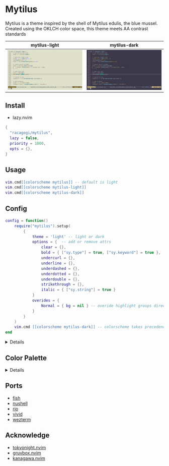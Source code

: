 # Mytilus

Mytilus is a theme inspired by the shell of Mytilus edulis, the blue mussel.
Created using the OKLCH color space,
this theme meets AA contrast standards

|mytilus-light|mytilus-dark|
|---|---|
|![mytilus-light](./asset/mytilus-light.png)|![mytilus-dark](./asset/mytilus-dark.png)|

## Install
		
- lazy.nvim

```lua
{
  "racagogi/mytilus",
  lazy = false,
  priority = 1000,
  opts = {},
}
```
## Usage
		
```lua
vim.cmd[[colorscheme mytilus]] -- default is light
vim.cmd[[colorscheme mytilus-light]]
vim.cmd[[colorscheme mytilus-dark]]
```

## Config	
			
```lua
config = function()
	require("mytilus").setup(
		{
			theme = 'light' -- light or dark
			options = {  -- add or remove attrs
				clear = {},
				bold = { ["sy.type"] = true, ["sy.keyword"] = true },
				undercurl = {},
				underline = {},
				underdashed = {},
				underdotted = {},
				underdouble = {},
				strikethrough = {},
				italic = { ["sy.string"] = true }
			}
			overides = { 
				Normal = { bg = nil } -- overide highlight groups directly
			}
		}
	)
	vim.cmd [[colorscheme mytilus-dark]] -- colorscheme takes precedence over theme
end
```
<details>

## light colors

| | hex | rgb | OKlab |
|---|---|---|
| d0_black | #38373F | [55.92, 54.62, 63.23] |  [0.34, 0.01, -0.01] |
| d0_white | #383930 | [55.83, 56.84, 48.03] |  [0.34, -0.01, 0.01] |
| d1_black | #403E47 | [63.71, 62.39, 71.19] |  [0.37, 0.01, -0.01] |
| d1_white | #404138 | [63.61, 64.65, 55.67] |  [0.37, -0.01, 0.01] |
| d2_black | #48464F | [71.65, 70.32, 79.3] |  [0.4, 0.01, -0.01] |
| d2_white | #48493F | [71.55, 72.63, 63.48] |  [0.4, -0.01, 0.01] |
| d3_black | #504E58 | [79.74, 78.4, 87.54] |  [0.43, 0.01, -0.01] |
| d3_white | #505147 | [79.65, 80.75, 71.45] |  [0.43, -0.01, 0.01] |
| d1_red | #5B303E | [91.35, 48.26, 62.24] |  [0.37, 0.06, 0.0] |
| d1_orange | #5C3421 | [91.88, 51.84, 33.36] |  [0.37, 0.05, 0.05] |
| d1_yellow | #4D3E10 | [77.06, 61.86, 16.25] |  [0.37, 0.0, 0.06] |
| d1_chartreuse | #304723 | [48.35, 71.33, 35.07] |  [0.37, -0.05, 0.05] |
| d1_green | #054B41 | [5.0, 74.72, 64.97] |  [0.37, -0.06, 0.0] |
| d1_cyan | #0B4759 | [11.0, 70.56, 89.47] |  [0.37, -0.05, -0.05] |
| d1_blue | #323E62 | [50.3, 61.59, 98.22] |  [0.37, -0.0, -0.06] |
| d1_purple | #4D3557 | [76.64, 52.71, 87.31] |  [0.37, 0.05, -0.05] |
| d3_red | #713D4E | [112.92, 61.3, 78.01] |  [0.43, 0.08, 0.0] |
| d3_orange | #72422B | [113.55, 65.58, 43.46] |  [0.43, 0.05, 0.05] |
| d3_yellow | #604E17 | [95.76, 77.58, 23.21] |  [0.43, 0.0, 0.08] |
| d3_chartreuse | #3D592E | [61.38, 88.91, 45.51] |  [0.43, -0.05, 0.05] |
| d3_green | #0A5D51 | [9.57, 92.97, 81.29] |  [0.43, -0.08, 0.0] |
| d3_cyan | #11586F | [17.3, 88.0, 110.64] |  [0.43, -0.05, -0.05] |
| d3_blue | #404D79 | [63.7, 77.25, 121.12] |  [0.43, -0.0, -0.08] |
| d3_purple | #5F436C | [95.27, 66.61, 108.05] |  [0.43, 0.05, -0.05] |
| v0_black | #F5F3FF | [245.03, 243.47, 254.71] |  [0.97, 0.01, -0.01] |
| v0_white | #F5F6EB | [244.92, 246.34, 235.02] |  [0.97, -0.01, 0.01] |
| v1_black | #E8E4FE | [231.95, 228.12, 253.97] |  [0.93, 0.01, -0.03] |
| v1_white | #E8EBD0 | [231.67, 234.76, 208.41] |  [0.93, -0.01, 0.03] |
| v2_black | #DBD7F1 | [218.81, 215.01, 240.57] |  [0.89, 0.01, -0.03] |
| v2_white | #DBDEC3 | [218.54, 221.58, 195.5] |  [0.89, -0.01, 0.03] |
| v3_black | #CECAE3 | [205.82, 202.05, 227.31] |  [0.85, 0.01, -0.03] |
| v3_white | #CED1B7 | [205.56, 208.54, 182.74] |  [0.85, -0.01, 0.03] |
| v2_red | #F8CED9 | [248.16, 205.67, 217.22] |  [0.89, 0.05, 0.0] |
| v2_orange | #F8D1C0 | [248.29, 209.16, 192.02] |  [0.89, 0.04, 0.04] |
| v2_yellow | #E7DAB6 | [231.48, 217.98, 181.81] |  [0.89, 0.0, 0.05] |
| v2_chartreuse | #CDE3C2 | [204.89, 226.73, 193.8] |  [0.89, -0.04, 0.04] |
| v2_green | #B8E6DC | [183.77, 230.17, 219.84] |  [0.89, -0.05, 0.0] |
| v2_cyan | #B8E2F4 | [184.33, 226.48, 243.96] |  [0.89, -0.04, -0.04] |
| v2_blue | #CEDAFD | [205.61, 217.95, 252.88] |  [0.89, -0.0, -0.05] |
| v2_purple | #E8D1F2 | [231.53, 209.4, 242.03] |  [0.89, 0.04, -0.04] |


### contrast

| | v0_black | v0_white | v1_black | v1_white | v2_black | v2_white |
|---|---|---|---|---|---|---|
| d0_black | 10.79 | 10.85 | 9.54 | 9.66 | 8.43 | 8.54 |
| d0_white | 10.72 | 10.77 | 9.47 | 9.59 | 8.37 | 8.48 |
| d1_black | 9.58 | 9.63 | 8.46 | 8.57 | 7.48 | 7.58 |
| d1_white | 9.51 | 9.56 | 8.4 | 8.51 | 7.42 | 7.52 |
| d2_black | 8.46 | 8.5 | 7.47 | 7.57 | 6.6 | 6.69 |
| d2_white | 8.39 | 8.44 | 7.42 | 7.51 | 6.55 | 6.64 |
| d3_black | 7.44 | 7.48 | 6.58 | 6.66 | 5.81 | 5.89 |
| d3_white | 7.39 | 7.43 | 6.53 | 6.61 | 5.77 | 5.84 |
| d1_red | 9.87 | 9.92 | 8.72 | 8.84 | 7.71 | 7.81 |
| d1_orange | 9.77 | 9.83 | 8.64 | 8.75 | 7.63 | 7.73 |
| d1_yellow | 9.55 | 9.6 | 8.44 | 8.55 | 7.46 | 7.56 |
| d1_chartreuse | 9.31 | 9.36 | 8.23 | 8.34 | 7.27 | 7.37 |
| d1_green | 9.22 | 9.27 | 8.15 | 8.26 | 7.2 | 7.3 |
| d1_cyan | 9.37 | 9.42 | 8.28 | 8.38 | 7.31 | 7.41 |
| d1_blue | 9.63 | 9.68 | 8.51 | 8.62 | 7.52 | 7.62 |
| d1_purple | 9.82 | 9.87 | 8.68 | 8.79 | 7.67 | 7.77 |
| d3_red | 7.73 | 7.77 | 6.83 | 6.92 | 6.03 | 6.11 |
| d3_orange | 7.64 | 7.68 | 6.75 | 6.84 | 5.96 | 6.04 |
| d3_yellow | 7.43 | 7.47 | 6.56 | 6.65 | 5.8 | 5.88 |
| d3_chartreuse | 7.2 | 7.24 | 6.37 | 6.45 | 5.62 | 5.7 |
| d3_green | 7.12 | 7.16 | 6.29 | 6.37 | 5.56 | 5.63 |
| d3_cyan | 7.25 | 7.29 | 6.41 | 6.49 | 5.66 | 5.74 |
| d3_blue | 7.5 | 7.54 | 6.63 | 6.71 | 5.85 | 5.93 |
| d3_purple | 7.68 | 7.72 | 6.79 | 6.88 | 6.0 | 6.08 |


| | v3_black | v3_white | v2_red | v2_orange | v2_yellow | v2_chartreuse | v2_green | v2_cyan | v2_blue | v2_purple |
|---|---|---|---|---|---|---|---|---|---|---|
| d0_black | 7.41 | 7.51 | 8.32 | 8.37 | 8.49 | 8.61 | 8.66 | 8.59 | 8.46 | 8.35 |
| d0_white | 7.36 | 7.46 | 8.26 | 8.31 | 8.43 | 8.55 | 8.6 | 8.53 | 8.4 | 8.29 |
| d1_black | 6.58 | 6.67 | 7.38 | 7.43 | 7.54 | 7.64 | 7.68 | 7.62 | 7.51 | 7.41 |
| d1_white | 6.53 | 6.62 | 7.33 | 7.38 | 7.48 | 7.59 | 7.62 | 7.57 | 7.45 | 7.35 |
| d2_black | 5.81 | 5.89 | 6.52 | 6.56 | 6.66 | 6.75 | 6.78 | 6.73 | 6.63 | 6.54 |
| d2_white | 5.76 | 5.84 | 6.47 | 6.51 | 6.61 | 6.7 | 6.73 | 6.68 | 6.58 | 6.49 |
| d3_black | 5.11 | 5.18 | 5.74 | 5.78 | 5.86 | 5.94 | 5.97 | 5.92 | 5.84 | 5.76 |
| d3_white | 5.07 | 5.14 | 5.69 | 5.73 | 5.81 | 5.9 | 5.92 | 5.88 | 5.79 | 5.72 |
| d1_red | 6.78 | 6.87 | 7.61 | 7.66 | 7.77 | 7.88 | 7.92 | 7.86 | 7.74 | 7.64 |
| d1_orange | 6.71 | 6.8 | 7.53 | 7.58 | 7.69 | 7.8 | 7.84 | 7.78 | 7.66 | 7.56 |
| d1_yellow | 6.56 | 6.65 | 7.36 | 7.41 | 7.52 | 7.63 | 7.66 | 7.6 | 7.49 | 7.39 |
| d1_chartreuse | 6.4 | 6.49 | 7.18 | 7.23 | 7.33 | 7.44 | 7.47 | 7.41 | 7.3 | 7.21 |
| d1_green | 6.33 | 6.42 | 7.11 | 7.16 | 7.26 | 7.36 | 7.4 | 7.34 | 7.23 | 7.14 |
| d1_cyan | 6.43 | 6.52 | 7.22 | 7.27 | 7.37 | 7.48 | 7.51 | 7.45 | 7.34 | 7.25 |
| d1_blue | 6.61 | 6.7 | 7.42 | 7.47 | 7.58 | 7.69 | 7.72 | 7.66 | 7.55 | 7.45 |
| d1_purple | 6.74 | 6.84 | 7.57 | 7.62 | 7.73 | 7.84 | 7.88 | 7.82 | 7.7 | 7.6 |
| d3_red | 5.31 | 5.38 | 5.95 | 6.0 | 6.08 | 6.17 | 6.2 | 6.15 | 6.06 | 5.98 |
| d3_orange | 5.24 | 5.32 | 5.88 | 5.93 | 6.01 | 6.1 | 6.13 | 6.08 | 5.99 | 5.91 |
| d3_yellow | 5.1 | 5.17 | 5.72 | 5.76 | 5.85 | 5.93 | 5.96 | 5.91 | 5.82 | 5.75 |
| d3_chartreuse | 4.95 | 5.02 | 5.55 | 5.59 | 5.67 | 5.75 | 5.78 | 5.73 | 5.65 | 5.57 |
| d3_green | 4.89 | 4.96 | 5.49 | 5.52 | 5.6 | 5.68 | 5.71 | 5.67 | 5.58 | 5.51 |
| d3_cyan | 4.98 | 5.05 | 5.59 | 5.63 | 5.71 | 5.79 | 5.82 | 5.77 | 5.68 | 5.61 |
| d3_blue | 5.15 | 5.22 | 5.78 | 5.82 | 5.9 | 5.98 | 6.01 | 5.97 | 5.88 | 5.8 |
| d3_purple | 5.27 | 5.35 | 5.92 | 5.96 | 6.05 | 6.13 | 6.16 | 6.11 | 6.02 | 5.94 |


## dark colors

| | hex | rgb | OKlab |
|---|---|---|
| d0_black | #DBDCD1 | [218.5, 219.89, 208.8] |  [0.89, -0.01, 0.01] |
| d0_white | #DBD9E4 | [218.62, 217.08, 228.08] |  [0.89, 0.01, -0.01] |
| d1_black | #D1D2C7 | [208.75, 210.12, 199.13] |  [0.86, -0.01, 0.01] |
| d1_white | #D1CFDA | [208.86, 207.34, 218.24] |  [0.86, 0.01, -0.01] |
| d2_black | #C7C8BE | [199.07, 200.44, 189.54] |  [0.83, -0.01, 0.01] |
| d2_white | #C7C6D0 | [199.19, 197.68, 208.48] |  [0.83, 0.01, -0.01] |
| d3_black | #BDBFB4 | [189.49, 190.84, 180.03] |  [0.8, -0.01, 0.01] |
| d3_white | #BEBCC7 | [189.6, 188.1, 198.81] |  [0.8, 0.01, -0.01] |
| d1_red | #F6C0CF | [246.18, 191.87, 207.09] |  [0.86, 0.06, 0.0] |
| d1_orange | #F6C4AE | [246.45, 196.34, 174.26] |  [0.86, 0.05, 0.05] |
| d1_yellow | #E1D0A1 | [225.45, 207.83, 160.58] |  [0.86, 0.0, 0.06] |
| d1_chartreuse | #BFDBB1 | [191.02, 219.16, 176.51] |  [0.86, -0.05, 0.05] |
| d1_green | #A2E0D2 | [162.18, 223.55, 210.46] |  [0.86, -0.06, 0.0] |
| d1_cyan | #A3DBF1 | [163.17, 218.74, 241.37] |  [0.86, -0.05, -0.05] |
| d1_blue | #C0D0FD | [192.14, 207.75, 252.72] |  [0.86, -0.0, -0.06] |
| d1_purple | #E1C5EF | [225.41, 196.76, 238.86] |  [0.86, 0.05, -0.05] |
| d3_red | #E7AABC | [231.15, 170.0, 187.6] |  [0.8, 0.08, 0.0] |
| d3_orange | #E8AF96 | [231.55, 175.04, 149.99] |  [0.8, 0.05, 0.05] |
| d3_yellow | #D0BC86 | [208.41, 188.19, 133.8] |  [0.8, 0.0, 0.08] |
| d3_chartreuse | #A9C999 | [169.2, 201.09, 152.51] |  [0.8, -0.05, 0.05] |
| d3_green | #86CEBF | [134.44, 206.02, 191.43] |  [0.8, -0.08, 0.0] |
| d3_cyan | #88C9E2 | [135.93, 200.51, 226.29] |  [0.8, -0.05, -0.05] |
| d3_blue | #ABBCEF | [170.69, 188.07, 239.0] |  [0.8, -0.0, -0.08] |
| d3_purple | #D0B0DF | [208.25, 175.64, 223.41] |  [0.8, 0.05, -0.05] |
| v0_black | #22221A | [33.56, 34.45, 26.23] |  [0.25, -0.01, 0.01] |
| v0_white | #222028 | [33.64, 32.39, 40.35] |  [0.25, 0.01, -0.01] |
| v1_black | #2B2D18 | [43.44, 45.2, 24.38] |  [0.29, -0.01, 0.03] |
| v1_white | #2C283B | [43.67, 40.13, 59.4] |  [0.29, 0.01, -0.03] |
| v2_black | #353722 | [53.45, 55.35, 34.16] |  [0.33, -0.01, 0.03] |
| v2_white | #363246 | [53.68, 50.15, 70.04] |  [0.33, 0.01, -0.03] |
| v3_black | #40422C | [63.77, 65.81, 44.2] |  [0.37, -0.01, 0.03] |
| v3_white | #403C51 | [64.0, 60.48, 80.93] |  [0.37, 0.01, -0.03] |
| v2_red | #4A2A34 | [74.4, 42.13, 52.24] |  [0.33, 0.05, 0.0] |
| v2_orange | #4B2D1F | [74.75, 44.8, 31.2] |  [0.33, 0.04, 0.04] |
| v2_yellow | #3F3414 | [63.33, 52.13, 20.44] |  [0.33, 0.0, 0.05] |
| v2_chartreuse | #2A3B20 | [42.03, 59.15, 32.49] |  [0.33, -0.04, 0.04] |
| v2_green | #113E36 | [17.09, 61.71, 54.28] |  [0.33, -0.05, 0.0] |
| v2_cyan | #133B49 | [19.24, 58.66, 72.67] |  [0.33, -0.04, -0.04] |
| v2_blue | #2B344F | [43.27, 51.98, 79.28] |  [0.33, -0.0, -0.05] |
| v2_purple | #3F2D47 | [63.08, 45.35, 71.08] |  [0.33, 0.04, -0.04] |


### contrast

| | v0_black | v0_white | v1_black | v1_white | v2_black | v2_white |
|---|---|---|---|---|---|---|
| d0_black | 11.51 | 11.57 | 10.12 | 10.27 | 8.75 | 8.89 |
| d0_white | 11.44 | 11.5 | 10.06 | 10.21 | 8.7 | 8.84 |
| d1_black | 10.46 | 10.51 | 9.19 | 9.33 | 7.95 | 8.08 |
| d1_white | 10.4 | 10.45 | 9.14 | 9.27 | 7.91 | 8.04 |
| d2_black | 9.48 | 9.53 | 8.33 | 8.46 | 7.21 | 7.33 |
| d2_white | 9.42 | 9.47 | 8.28 | 8.41 | 7.16 | 7.28 |
| d3_black | 8.57 | 8.61 | 7.53 | 7.64 | 6.52 | 6.62 |
| d3_white | 8.52 | 8.56 | 7.49 | 7.6 | 6.48 | 6.58 |
| d1_red | 10.15 | 10.2 | 8.92 | 9.05 | 7.72 | 7.84 |
| d1_orange | 10.24 | 10.3 | 9.0 | 9.14 | 7.79 | 7.91 |
| d1_yellow | 10.44 | 10.49 | 9.18 | 9.31 | 7.94 | 8.07 |
| d1_chartreuse | 10.64 | 10.69 | 9.35 | 9.49 | 8.09 | 8.22 |
| d1_green | 10.71 | 10.77 | 9.41 | 9.55 | 8.14 | 8.28 |
| d1_cyan | 10.6 | 10.65 | 9.32 | 9.45 | 8.06 | 8.19 |
| d1_blue | 10.38 | 10.44 | 9.13 | 9.26 | 7.89 | 8.02 |
| d1_purple | 10.2 | 10.26 | 8.97 | 9.1 | 7.76 | 7.89 |
| d3_red | 8.27 | 8.31 | 7.27 | 7.37 | 6.28 | 6.39 |
| d3_orange | 8.35 | 8.4 | 7.34 | 7.45 | 6.35 | 6.46 |
| d3_yellow | 8.55 | 8.59 | 7.52 | 7.62 | 6.5 | 6.61 |
| d3_chartreuse | 8.75 | 8.8 | 7.69 | 7.8 | 6.65 | 6.76 |
| d3_green | 8.82 | 8.87 | 7.76 | 7.87 | 6.71 | 6.82 |
| d3_cyan | 8.71 | 8.75 | 7.66 | 7.77 | 6.62 | 6.73 |
| d3_blue | 8.49 | 8.53 | 7.46 | 7.57 | 6.46 | 6.56 |
| d3_purple | 8.32 | 8.36 | 7.31 | 7.42 | 6.32 | 6.43 |


| | v3_black | v3_white | v2_red | v2_orange | v2_yellow | v2_chartreuse | v2_green | v2_cyan | v2_blue | v2_purple |
|---|---|---|---|---|---|---|---|---|---|---|
| d0_black | 7.47 | 7.6 | 9.03 | 8.96 | 8.82 | 8.66 | 8.6 | 8.69 | 8.86 | 8.99 |
| d0_white | 7.42 | 7.55 | 8.97 | 8.91 | 8.77 | 8.61 | 8.55 | 8.64 | 8.81 | 8.94 |
| d1_black | 6.79 | 6.9 | 8.2 | 8.14 | 8.01 | 7.87 | 7.82 | 7.9 | 8.05 | 8.17 |
| d1_white | 6.75 | 6.86 | 8.16 | 8.1 | 7.96 | 7.82 | 7.77 | 7.85 | 8.01 | 8.12 |
| d2_black | 6.15 | 6.26 | 7.44 | 7.38 | 7.26 | 7.13 | 7.08 | 7.16 | 7.3 | 7.41 |
| d2_white | 6.11 | 6.22 | 7.39 | 7.34 | 7.22 | 7.09 | 7.04 | 7.12 | 7.26 | 7.36 |
| d3_black | 5.56 | 5.66 | 6.72 | 6.67 | 6.56 | 6.45 | 6.4 | 6.47 | 6.6 | 6.7 |
| d3_white | 5.52 | 5.62 | 6.68 | 6.63 | 6.52 | 6.41 | 6.36 | 6.43 | 6.56 | 6.65 |
| d1_red | 6.59 | 6.7 | 7.96 | 7.9 | 7.78 | 7.64 | 7.59 | 7.67 | 7.82 | 7.93 |
| d1_orange | 6.64 | 6.76 | 8.03 | 7.98 | 7.85 | 7.71 | 7.65 | 7.74 | 7.89 | 8.0 |
| d1_yellow | 6.77 | 6.89 | 8.19 | 8.13 | 8.0 | 7.85 | 7.8 | 7.88 | 8.04 | 8.16 |
| d1_chartreuse | 6.9 | 7.02 | 8.34 | 8.28 | 8.15 | 8.0 | 7.95 | 8.03 | 8.19 | 8.31 |
| d1_green | 6.95 | 7.07 | 8.4 | 8.34 | 8.2 | 8.06 | 8.0 | 8.09 | 8.25 | 8.37 |
| d1_cyan | 6.87 | 7.0 | 8.31 | 8.25 | 8.12 | 7.97 | 7.92 | 8.0 | 8.16 | 8.28 |
| d1_blue | 6.73 | 6.85 | 8.14 | 8.08 | 7.95 | 7.81 | 7.76 | 7.84 | 7.99 | 8.11 |
| d1_purple | 6.62 | 6.74 | 8.0 | 7.95 | 7.82 | 7.68 | 7.62 | 7.71 | 7.86 | 7.97 |
| d3_red | 5.36 | 5.46 | 6.48 | 6.44 | 6.33 | 6.22 | 6.18 | 6.24 | 6.37 | 6.46 |
| d3_orange | 5.42 | 5.52 | 6.55 | 6.51 | 6.4 | 6.29 | 6.24 | 6.31 | 6.43 | 6.53 |
| d3_yellow | 5.55 | 5.64 | 6.7 | 6.66 | 6.55 | 6.43 | 6.39 | 6.46 | 6.58 | 6.68 |
| d3_chartreuse | 5.68 | 5.78 | 6.86 | 6.81 | 6.7 | 6.58 | 6.54 | 6.61 | 6.74 | 6.84 |
| d3_green | 5.72 | 5.82 | 6.92 | 6.87 | 6.76 | 6.64 | 6.59 | 6.66 | 6.79 | 6.89 |
| d3_cyan | 5.65 | 5.75 | 6.83 | 6.78 | 6.67 | 6.55 | 6.51 | 6.58 | 6.71 | 6.8 |
| d3_blue | 5.51 | 5.6 | 6.66 | 6.61 | 6.5 | 6.39 | 6.34 | 6.41 | 6.54 | 6.63 |
| d3_purple | 5.39 | 5.49 | 6.52 | 6.48 | 6.37 | 6.26 | 6.21 | 6.28 | 6.4 | 6.5 |



</details>

## Color Palette

<details>

```lua
---@class Palette
---@field tc TerminalColor
---@field di Diagnostic
---@field fg Foreground
---@field bg Background
---@field sy Syntax
---@field df Diff
---@field rb Rainbow
---@field at Attr
---@field ui UI

---@class TerminalColor
---@field black         Color
---@field red           Color
---@field orange        Color
---@field yellow        Color
---@field green         Color
---@field mint          Color
---@field cyan          Color
---@field blue          Color
---@field magenta       Color
---@field white         Color
---@field bright_black  Color
---@field bright_white  Color

---@class Diagnostic
---@field error         Color
---@field warn          Color
---@field ok            Color
---@field info          Color
---@field hint          Color

---@class Rainbow
---@field rb1           Color
---@field rb2           Color
---@field rb3           Color
---@field rb4           Color
---@field rb5           Color
---@field rb6           Color
---@field rb7           Color

---@class Diff
---@field delete        Color
---@field add           Color
---@field change        Color
---@field difftext      Color

---@class Attr
---@field clear         Color
---@field bold          Color
---@field strikethrough Color
---@field underline     Color
---@field undercurl     Color
---@field underdouble   Color
---@field underdotted   Color
---@field underdashed   Color
---@field italic        Color

---@class Foreground
---@field strong        Color
---@field text          Color
---@field comment       Color

---@class Background
---@field float         Color
---@field plain	        Color
---@field visual        Color

---@class UI
---@field important  Color
---@field warning    Color
---@field info       Color
---@field hint       Color
---@field select     Color
---@field note       Color
---@field doc        Color
---@field sign       Color
---@field cursorline Color
---@field bar        Bar
---@field board      Board
---@field border     Color
---@field inactive   Color
---@field cursor     Color
---@field dir        Color
---@field fold       Color
---@field nontext    Color
---@field candidate  Color
---@field pmenu      Color
---@field pselect    Color

---@class Bar
---@field active     Color
---@field inactive   Color

---@class Board
---@field light      Color
---@field dark       Color

---@class Syntax
---@field keyword    Color
---@field constant   Color
---@field type       Color
---@field macro      Color
---@field functions  Color
---@field statement  Color
---@field modifier   Color
---@field operator   Color
---@field string     Color
---@field symbol     Color
---@field struct     Color
---@field member     Color
---@field parameter  Color
---@field variable   Color
---@field construct  Color
---@field special    Color
```
</details>
	
## Ports

- [fish](./themes/fish)
- [nushell](./themes/nu)
- [rio](./themes/rio)
- [vivid](./themes/vivid)
- [wezterm](./themes/wezterm)

## Acknowledge

- [tokyonight.nvim](https://github.com/folke/tokyonight.nvim)
- [gruvbox.nvim](https://github.com/ellisonleao/gruvbox.nvim)
- [kanagawa.nvim](https://github.com/rebelot/kanagawa.nvim)
